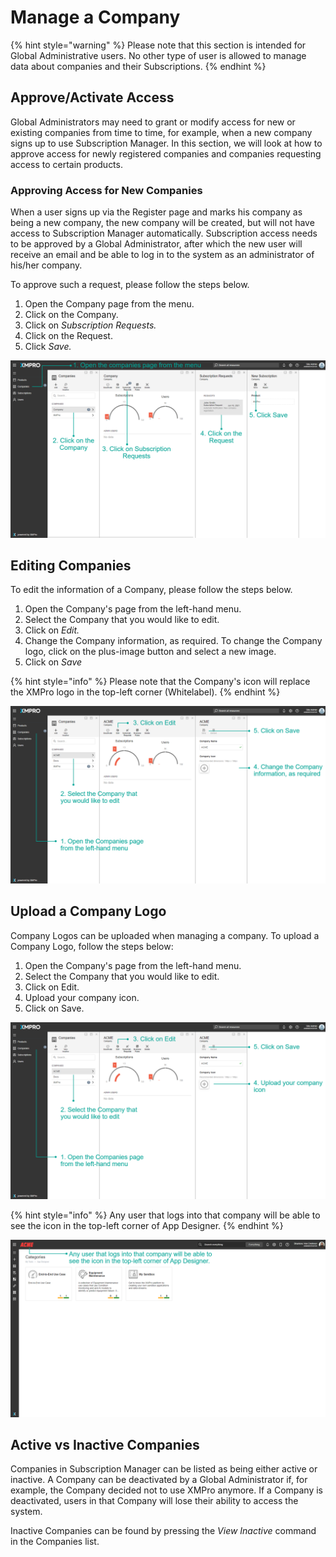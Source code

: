 # Manage a Company

{% hint style="warning" %}
Please note that this section is intended for Global Administrative users. No other type of user is allowed to manage data about companies and their Subscriptions.
{% endhint %}

## Approve/Activate Access

Global Administrators may need to grant or modify access for new or existing companies from time to time, for example, when a new company signs up to use Subscription Manager. In this section, we will look at how to approve access for newly registered companies and companies requesting access to certain products.

### Approving Access for New Companies

When a user signs up via the Register page and marks his company as being a new company, the new company will be created, but will not have access to Subscription Manager automatically. Subscription access needs to be approved by a Global Administrator, after which the new user will receive an email and be able to log in to the system as an administrator of his/her company.

To approve such a request, please follow the steps below.

1. Open the Company page from the menu.
2. Click on the Company.
3. Click on _Subscription Requests._
4. Click on the Request.
5. Click _Save._

![](<../../.gitbook/assets/image (273).png>)

## **Editing Companies**

To edit the information of a Company, please follow the steps below.

1. Open the Company's page from the left-hand menu.
2. Select the Company that you would like to edit.
3. Click on _Edit._
4. Change the Company information, as required. To change the Company logo, click on the plus-image button and select a new image.
5. Click on _Save_

{% hint style="info" %}
Please note that the Company's icon will replace the XMPro logo in the top-left corner (Whitelabel).
{% endhint %}

![](<../../.gitbook/assets/Logo-remove3 (1) (1).png>)

## **Upload a Company Logo**

Company Logos can be uploaded when managing a company. To upload a Company Logo, follow the steps below:

1. Open the Company's page from the left-hand menu.
2. Select the Company that you would like to edit.
3. Click on Edit.
4. Upload your company icon.
5. Click on Save.

![](../../.gitbook/assets/Logo1.png)

{% hint style="info" %}
Any user that logs into that company will be able to see the icon in the top-left corner of App Designer.
{% endhint %}

![](<../../.gitbook/assets/Logo2 (1).png>)

## **Active vs Inactive Companies**

Companies in Subscription Manager can be listed as being either active or inactive. A Company can be deactivated by a Global Administrator if, for example, the Company decided not to use XMPro anymore. If a Company is deactivated, users in that Company will lose their ability to access the system.

Inactive Companies can be found by pressing the _View Inactive_ command in the Companies list.
